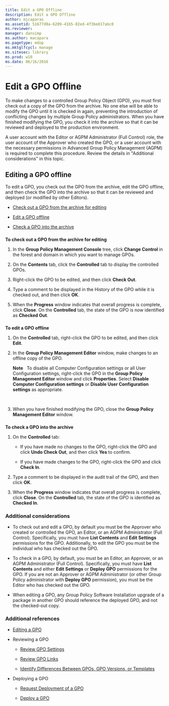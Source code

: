 ```yaml
---
title: Edit a GPO Offline
description: Edit a GPO Offline
author: mjcaparas
ms.assetid: 51677d8a-6209-41b5-82ed-4f3be817abc0
ms.reviewer: 
manager: dansimp
ms.author: macapara
ms.pagetype: mdop
ms.mktglfcycl: manage
ms.sitesec: library
ms.prod: w10
ms.date: 06/16/2016
---
```



# Edit a GPO Offline


To make changes to a controlled Group Policy Object (GPO), you must first check out a copy of the GPO from the archive. No one else will be able to modify the GPO until it is checked in again, preventing the introduction of conflicting changes by multiple Group Policy administrators. When you have finished modifying the GPO, you check it into the archive so that it can be reviewed and deployed to the production environment.

A user account with the Editor or AGPM Administrator (Full Control) role, the user account of the Approver who created the GPO, or a user account with the necessary permissions in Advanced Group Policy Management (AGPM) is required to complete this procedure. Review the details in "Additional considerations" in this topic.

## Editing a GPO offline


To edit a GPO, you check out the GPO from the archive, edit the GPO offline, and then check the GPO into the archive so that it can be reviewed and deployed (or modified by other Editors).

-   [Check out a GPO from the archive for editing](#bkmk-checkout)

-   [Edit a GPO offline](#bkmk-edit)

-   [Check a GPO into the archive](#bkmk-checkin)

### <a href="" id="bkmk-checkout"></a>

**To check out a GPO from the archive for editing**

1.  In the **Group Policy Management Console** tree, click **Change Control** in the forest and domain in which you want to manage GPOs.

2.  On the **Contents** tab, click the **Controlled** tab to display the controlled GPOs.

3.  Right-click the GPO to be edited, and then click **Check Out**.

4.  Type a comment to be displayed in the History of the GPO while it is checked out, and then click **OK**.

5.  When the **Progress** window indicates that overall progress is complete, click **Close**. On the **Controlled** tab, the state of the GPO is now identified as **Checked Out**.

### <a href="" id="bkmk-edit"></a>

**To edit a GPO offline**

1.  On the **Controlled** tab, right-click the GPO to be edited, and then click **Edit**.

2.  In the **Group Policy Management Editor** window, make changes to an offline copy of the GPO.

    **Note**  
    To disable all Computer Configuration settings or all User Configuration settings, right-click the GPO in the **Group Policy Management Editor** window and click **Properties**. Select **Disable Computer Configuration settings** or **Disable User Configuration settings** as appropriate.

     

3.  When you have finished modifying the GPO, close the **Group Policy Management Editor** window.

### <a href="" id="bkmk-checkin"></a>

**To check a GPO into the archive**

1.  On the **Controlled** tab:

    -   If you have made no changes to the GPO, right-click the GPO and click **Undo Check Out**, and then click **Yes** to confirm.

    -   If you have made changes to the GPO, right-click the GPO and click **Check In**.

2.  Type a comment to be displayed in the audit trail of the GPO, and then click **OK**.

3.  When the **Progress** window indicates that overall progress is complete, click **Close**. On the **Controlled** tab, the state of the GPO is identified as **Checked In**.

### Additional considerations

-   To check out and edit a GPO, by default you must be the Approver who created or controlled the GPO, an Editor, or an AGPM Administrator (Full Control). Specifically, you must have **List Contents** and **Edit Settings** permissions for the GPO. Additionally, to edit the GPO you must be the individual who has checked out the GPO.

-   To check in a GPO, by default, you must be an Editor, an Approver, or an AGPM Administrator (Full Control). Specifically, you must have **List Contents** and either **Edit Settings** or **Deploy GPO** permissions for the GPO. If you are not an Approver or AGPM Administrator (or other Group Policy administrator with **Deploy GPO** permission), you must be the Editor who has checked out the GPO.

-   When editing a GPO, any Group Policy Software Installation upgrade of a package in another GPO should reference the deployed GPO, and not the checked-out copy.

### Additional references

-   [Editing a GPO](editing-a-gpo-agpm30ops.md)

-   Reviewing a GPO

    -   [Review GPO Settings](review-gpo-settings-agpm30ops.md)

    -   [Review GPO Links](review-gpo-links-agpm30ops.md)

    -   [Identify Differences Between GPOs, GPO Versions, or Templates](identify-differences-between-gpos-gpo-versions-or-templates-agpm30ops.md)

-   Deploying a GPO

    -   [Request Deployment of a GPO](request-deployment-of-a-gpo-agpm30ops.md)

    -   [Deploy a GPO](deploy-a-gpo-agpm30ops.md)

 

 





